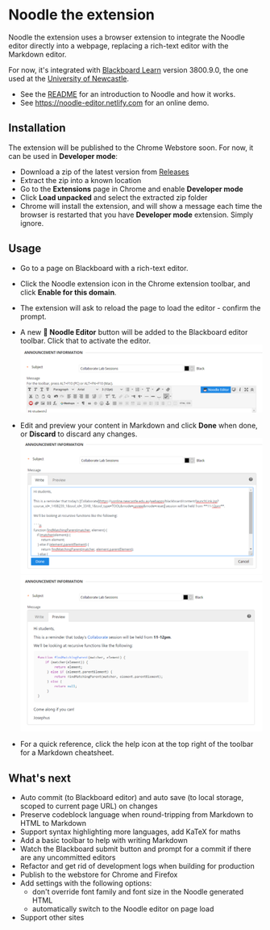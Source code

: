 # Noodle the extension

Noodle the extension uses a browser extension to integrate the Noodle editor directly into a webpage, replacing a rich-text editor with the Markdown editor.

For now, it's integrated with [Blackboard Learn](https://uonline.newcastle.edu.au/) version 3800.9.0, the one used at the [University of Newcastle](https://newcastle.edu.au).

- See the [README](https://github.com/JosephusPaye/noodle) for an introduction to Noodle and how it works.
- See <https://noodle-editor.netlify.com> for an online demo.

## Installation

The extension will be published to the Chrome Webstore soon. For now, it can be used in **Developer mode**:

- Download a zip of the latest version from [Releases](https://github.com/josephuspaye/noodle/releases)
- Extract the zip into a known location
- Go to the **Extensions** page in Chrome and enable **Developer mode**
- Click **Load unpacked** and select the extracted zip folder
- Chrome will install the extension, and will show a message each time the browser is restarted that you have **Developer mode** extension. Simply ignore.

## Usage

- Go to a page on Blackboard with a rich-text editor.
- Click the Noodle extension icon in the Chrome extension toolbar, and click **Enable for this domain**.
- The extension will ask to reload the page to load the editor - confirm the prompt.
- A new **🍜 Noodle Editor** button will be added to the Blackboard editor toolbar. Click that to activate the editor.
  ![Screenshot of Blackboard editor showing Noodle Editor button](./editor-button.png)

- Edit and preview your content in Markdown and click **Done** when done, or **Discard** to discard any changes.
  ![Screenshot of Blackboard editor showing Noodle Editor button](./editor-write.png)
  ![Screenshot of Blackboard editor showing Noodle Editor button](./editor-preview.png)

- For a quick reference, click the help icon at the top right of the toolbar for a Markdown cheatsheet.

## What's next

- Auto commit (to Blackboard editor) and auto save (to local storage, scoped to current page URL) on changes
- Preserve codeblock language when round-tripping from Markdown to HTML to Markdown
- Support syntax highlighting more languages, add KaTeX for maths
- Add a basic toolbar to help with writing Markdown
- Watch the Blackboard submit button and prompt for a commit if there are any uncommitted editors
- Refactor and get rid of development logs when building for production
- Publish to the webstore for Chrome and Firefox
- Add settings with the following options:
  - don't override font family and font size in the Noodle generated HTML
  - automatically switch to the Noodle editor on page load
- Support other sites
